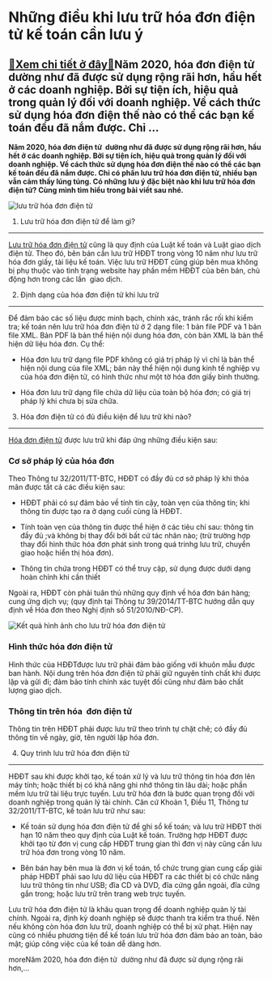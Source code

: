 Những điều khi lưu trữ hóa đơn điện tử kế toán cần lưu ý
========================================================

[:gift:Xem chi tiết ở đây:gift:](https://hddtvn.com/nhung-dieu-khi-luu-tru-hoa-don-dien-tu-ke-toan-can-luu-y/)Năm 2020, hóa đơn điện tử  dường như đã được sử dụng rộng rãi hơn, hầu hết ở các doanh nghiệp. Bởi sự tiện ích, hiệu quả trong quản lý đối với doanh nghiệp. Về cách thức sử dụng hóa đơn điện thế nào có thể các bạn kế toán đều đã nắm được. Chỉ …
----------------------------------------------------------------------------------------------------------------------------------------------------------------------------------------------------------------------------------------------------

**Năm 2020, hóa đơn điện tử  dường như đã được sử dụng rộng rãi hơn, hầu hết ở các doanh nghiệp. Bởi sự tiện ích, hiệu quả trong quản lý đối với doanh nghiệp. Về cách thức sử dụng hóa đơn điện thế nào có thể các bạn kế toán đều đã nắm được. Chỉ có phần lưu trữ hóa đơn điện tử, nhiều bạn vẫn cảm thấy lúng túng. Có những lưu ý đặc biệt nào khi lưu trữ hóa đơn điện tử? Cùng mình tìm hiểu trong bài viết sau nhé.**


![lưu trữ hóa đơn điện tử](https://hddtvn.com/wp-content/uploads/2021/01/37-quy-dinh-va-dieu-kien-luu-tru-hoa-don-dien-tu-1.jpg)


1. Lưu trữ hóa đơn điện tử để làm gì?
-------------------------------------


[Lưu trữ hóa đơn điện tử](#) cũng là quy định của Luật kế toán và Luật giao dịch điện tử. Theo đó, bên bán cần lưu trữ HĐĐT trong vòng 10 năm như lưu trữ hóa đơn giấy, tài liệu kế toán. Việc lưu trữ HĐĐT cũng giúp bên mua không bị phụ thuộc vào tình trạng website hay phần mềm HĐĐT của bên bán, chủ động hơn trong các lần  giao dịch.


2. Định dạng của hóa đơn điện tử khi lưu trữ
--------------------------------------------


Để đảm bảo các số liệu được minh bạch, chính xác, tránh rắc rối khi kiểm tra; kế toán nên lưu trữ hóa đơn điện tử ở 2 dạng file: 1 bản file PDF và 1 bản file XML. Bản PDF là bản thể hiện nội dung hóa đơn, còn bản XML là bản thể hiện dữ liệu hóa đơn. Cụ thể:




* Hóa đơn lưu trữ dạng file PDF không có giá trị pháp lý vì chỉ là bản thể hiện nội dung của file XML; bản này thể hiện nội dung kinh tế nghiệp vụ của hóa đơn điện tử, có hình thức như một tờ hóa đơn giấy bình thường.

* Hóa đơn lưu trữ dạng file chứa dữ liệu của toàn bộ hóa đơn; có giá trị pháp lý khi chưa bị sửa chữa.



3. Hóa đơn điện tử có đủ điều kiện để lưu trữ khi nào?
------------------------------------------------------


[Hóa đơn điện tử](#) được lưu trữ khi đáp ứng những điều kiện sau:


### Cơ sở pháp lý của hóa đơn


Theo Thông tư 32/2011/TT-BTC, HĐĐT có đầy đủ cơ sở pháp lý khi thỏa mãn được tất cả các điều kiện sau:




* HĐĐT phải có sự đảm bảo về tính tin cậy, toàn vẹn của thông tin; khi thông tin được tạo ra ở dạng cuối cùng là HĐĐT.

* Tính toàn vẹn của thông tin được thể hiện ở các tiêu chí sau: thông tin đầy đủ ;và không bị thay đổi bởi bất cứ tác nhân nào; (trừ trường hợp thay đổi hình thức hóa đơn phát sinh trong quá trinhg lưu trữ, chuyển giao hoặc hiển thị hóa đơn).

* Thông tin chứa trong HĐĐT có thể truy cập, sử dụng được dưới dạng hoàn chỉnh khi cần thiết



Ngoài ra, HĐĐT còn phải tuân thủ những quy định về hóa đơn bán hàng; cung ứng dịch vụ; (quy định tại Thông tư 39/2014/TT-BTC hướng dẫn quy định về Hóa đơn theo Nghị định số 51/2010/NĐ-CP).


![Kết quả hình ảnh cho lưu trữ hóa đơn điện tử](https://hddtvn.com/wp-content/uploads/2021/01/23533093.jpg)


### Hình thức hóa đơn điện tử


Hình thức của HĐĐTđược lưu trữ phải đảm bảo giống với khuôn mẫu được ban hành. Nội dung trên hóa đơn điện tử phải giữ nguyên tính chất khi được lập và gửi đi; đảm bảo tính chính xác tuyệt đối cũng như đảm bảo chất lượng giao dịch.


### Thông tin trên hóa  đơn điện tử


Thông tin trên HĐĐT phải được lưu trữ theo trình tự chặt chẽ; có đầy đủ thông tin về ngày, giờ, tên người lập hóa đơn.


4. Quy trình lưu trữ hóa đơn điện tử
------------------------------------


HĐĐT sau khi được khởi tạo, kế toán xử lý và lưu trữ thông tin hóa đơn lên máy tính; hoặc thiết bị có khả năng ghi nhớ thông tin lâu dài; hoặc phần mềm lưu trữ tài liệu trực tuyến. Lưu trữ hóa đơn là bước quan trọng đối với doanh nghiệp trong quản lý tài chính. Căn cứ Khoản 1, Điều 11, Thông tư 32/2011/TT-BTC, kế toán lưu trữ như sau:




* Kế toán sử dụng hóa đơn điện tử để ghi sổ kế toán; và lưu trữ HĐĐT thời hạn 10 năm theo quy định của Luật kế toán. Trường hợp HĐĐT được khởi tạo từ đơn vị cung cấp HĐĐT trung gian thì đơn vị này cũng cần lưu trữ hóa đơn trong vòng 10 năm.

* Bên bán hay bên mua là đơn vị kế toán, tổ chức trung gian cung cấp giải pháp HĐĐT phải sao lưu dữ liệu của HĐĐT ra các thiết bị có chức năng lưu trữ thông tin như USB; đĩa CD và DVD, đĩa cứng gắn ngoài, đĩa cứng gắn trong; hoặc lưu trữ trên trang web trực tuyến.



Lưu trữ hóa đơn điện tử là khâu quan trọng để doanh nghiệp quản lý tài chính. Ngoài ra, định kỳ doanh nghiệp sẽ được thanh tra kiểm tra thuế. Nên nếu không còn hóa đơn lưu trữ, doanh nghiệp có thể bị xử phạt. Hiện nay cũng có nhiều phương tiện để kế toán lưu trữ hóa đơn đảm bảo an toàn, bảo mật; giúp công việc của kế toán dễ dàng hơn.



moreNăm 2020, hóa đơn điện tử  dường như đã được sử dụng rộng rãi hơn,…

